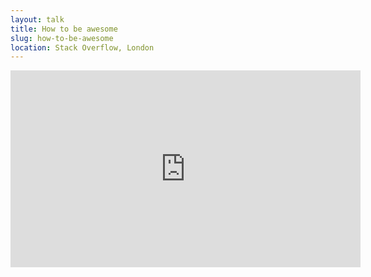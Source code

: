 ```yaml
---
layout: talk
title: How to be awesome
slug: how-to-be-awesome
location: Stack Overflow, London
---
```


<iframe width="560" height="315" src="https://www.youtube.com/embed/YisbVr69r7U" frameborder="0" allowfullscreen></iframe>